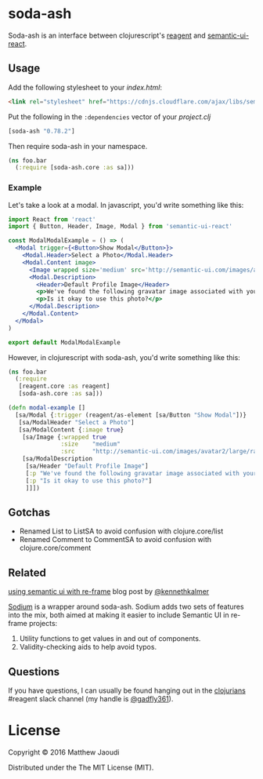 # soda-ash

Soda-ash is an interface between
clojurescript's [reagent](https://github.com/reagent-project/reagent)
and [semantic-ui-react](http://react.semantic-ui.com/introduction).

## Usage

Add the following stylesheet to your *index.html*:

```html
<link rel="stylesheet" href="https://cdnjs.cloudflare.com/ajax/libs/semantic-ui/2.2.13/semantic.min.css">
```


Put the following in the `:dependencies` vector of your *project.clj*

```clojure
[soda-ash "0.78.2"]
```

Then require soda-ash in your namespace.

```clojure
(ns foo.bar
  (:require [soda-ash.core :as sa]))
```

### Example

Let's take a look at a modal. In javascript, you'd write something like this:

```jsx
import React from 'react'
import { Button, Header, Image, Modal } from 'semantic-ui-react'

const ModalModalExample = () => (
  <Modal trigger={<Button>Show Modal</Button>}>
    <Modal.Header>Select a Photo</Modal.Header>
    <Modal.Content image>
      <Image wrapped size='medium' src='http://semantic-ui.com/images/avatar2/large/rachel.png' />
      <Modal.Description>
        <Header>Default Profile Image</Header>
        <p>We've found the following gravatar image associated with your e-mail address.</p>
        <p>Is it okay to use this photo?</p>
      </Modal.Description>
    </Modal.Content>
  </Modal>
)

export default ModalModalExample
```

However, in clojurescript with soda-ash, you'd write something like this:

```clojure
(ns foo.bar
  (:require
   [reagent.core :as reagent]
   [soda-ash.core :as sa]))

(defn modal-example []
  [sa/Modal {:trigger (reagent/as-element [sa/Button "Show Modal"])}
   [sa/ModalHeader "Select a Photo"]
   [sa/ModalContent {:image true}
    [sa/Image {:wrapped true
               :size    "medium"
               :src     "http://semantic-ui.com/images/avatar2/large/rachel.png"}]
    [sa/ModalDescription
     [sa/Header "Default Profile Image"]
     [:p "We've found the following gravatar image associated with your e-mail address."]
     [:p "Is it okay to use this photo?"]
     ]]])
```


## Gotchas

* Renamed List to ListSA to avoid confusion with clojure.core/list
* Renamed Comment to CommentSA to avoid confusion with clojure.core/comment

## Related

[using semantic ui with re-frame](https://opensourcery.co.za/2017/02/12/using-semantic-ui-react-with-re-frame/) blog post by [@kennethkalmer](https://github.com/kennethkalmer)

[Sodium](https://github.com/deg/sodium) is a wrapper around soda-ash. Sodium adds two sets of features into the mix, both aimed at making it easier to include Semantic UI in re-frame projects:

1. Utility functions to get values in and out of components.
2. Validity-checking aids to help avoid typos.

## Questions

If you have questions, I can usually be found hanging out in the
[clojurians](http://clojurians.net/) #reagent slack channel (my handle
is [@gadfly361](https://twitter.com/gadfly361)).

# License

Copyright © 2016 Matthew Jaoudi

Distributed under the The MIT License (MIT).
